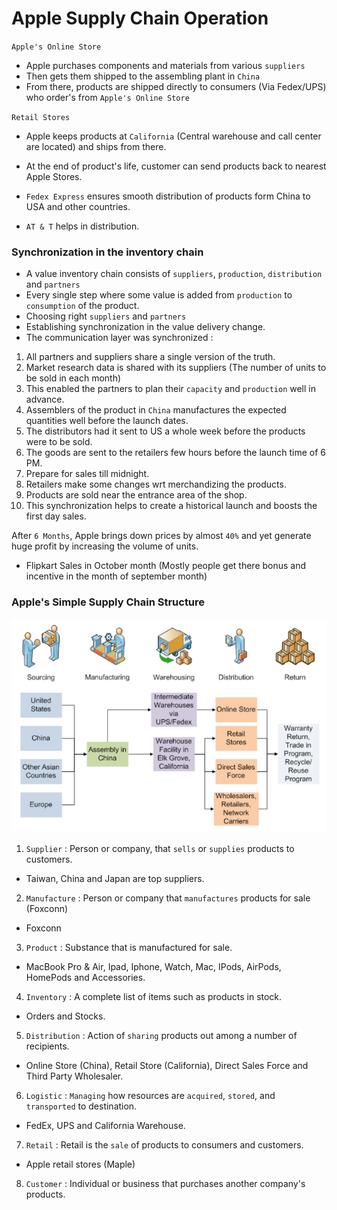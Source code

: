 # Apple Supply Chain Operation 

`Apple's Online Store`
- Apple purchases components and materials from various `suppliers`
- Then gets them shipped to the assembling plant in `China`
- From there, products are shipped directly to consumers (Via Fedex/UPS) who order's from `Apple's Online Store`

`Retail Stores`
- Apple keeps products at `California` (Central warehouse and call center are located) and ships from there.
- At the end of product's life, customer can send products back to nearest Apple Stores.

- `Fedex Express` ensures smooth distribution of products form China to USA and other countries.
- `AT & T` helps in distribution.

### Synchronization in the inventory chain 

- A value inventory chain consists of `suppliers`, `production`, `distribution` and `partners`
- Every single step where some value is added from `production` to `consumption` of the product.
- Choosing right `suppliers` and `partners`
- Establishing synchronization in the value delivery change.
- The communication layer was synchronized :
 1. All partners and suppliers share a single version of the truth.
 2. Market research data is shared with its suppliers (The number of units to be sold in each month)
 3. This enabled the partners to plan their `capacity` and `production` well in advance.
 4. Assemblers of the product in `China` manufactures the expected quantities well before the launch dates.
 5. The distributors had it sent to US a whole week before the products were to be sold. 
 6. The goods are sent to the retailers few hours before the launch time of 6 PM. 
 7. Prepare for sales till midnight.
 8. Retailers make some changes wrt merchandizing the products. 
 9. Products are sold near the entrance area of the shop.
 10. This synchronization helps to create a historical launch and boosts the first day sales.

After `6 Months`, Apple brings down prices by almost `40%` and yet generate huge profit by increasing the volume of units.
- Flipkart Sales in October month (Mostly people get there bonus and incentive in the month of september month)

### Apple's Simple Supply Chain Structure

![Apple Supply Chain Management](Image/AppleSCM.png)

1. `Supplier` : Person or company, that `sells` or `supplies` products to customers.
- Taiwan, China and Japan are top suppliers.

2. `Manufacture` : Person or company that `manufactures` products for sale (Foxconn)
- Foxconn

3. `Product` : Substance that is manufactured for sale.
- MacBook Pro & Air, Ipad, Iphone, Watch, Mac, IPods, AirPods, HomePods and Accessories.

4. `Inventory` : A complete list of items such as products in stock.
- Orders and Stocks. 

5. `Distribution` : Action of `sharing` products out among a number of recipients.
- Online Store (China), Retail Store (California), Direct Sales Force and Third Party Wholesaler.

6. `Logistic` : `Managing` how resources are `acquired`, `stored`, and `transported` to destination.
- FedEx, UPS and California Warehouse. 

7. `Retail` : Retail is the `sale` of products to consumers and customers.
- Apple retail stores (Maple)

8. `Customer` : Individual or business that purchases another company's products.
